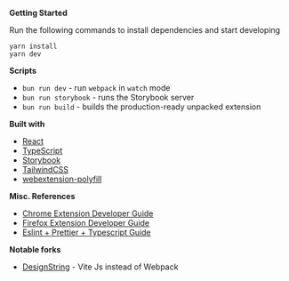 **Getting Started**

Run the following commands to install dependencies and start developing

```
yarn install
yarn dev
```

**Scripts**

- `bun run dev` - run `webpack` in `watch` mode
- `bun run storybook` - runs the Storybook server
- `bun run build` - builds the production-ready unpacked extension

**Built with**

- [React](https://reactjs.org)
- [TypeScript](https://www.typescriptlang.org/)
- [Storybook](https://storybook.js.org/)
- [TailwindCSS](https://tailwindcss.com/)
- [webextension-polyfill](https://github.com/mozilla/webextension-polyfill)

**Misc. References**

- [Chrome Extension Developer Guide](https://developer.chrome.com/extensions/devguide)
- [Firefox Extension Developer Guide](https://developer.mozilla.org/en-US/docs/Mozilla/Add-ons/WebExtensions/Your_first_WebExtension)
- [Eslint + Prettier + Typescript Guide](https://dev.to/robertcoopercode/using-eslint-and-prettier-in-a-typescript-project-53jb)

**Notable forks**

- [DesignString](https://github.com/DesignString/react-typescript-web-extension-starter) - Vite Js instead of Webpack
